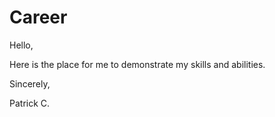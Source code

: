 # Career 

Hello,

Here is the place for me to demonstrate my skills and abilities.




Sincerely,

Patrick C.
